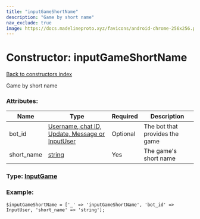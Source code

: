 ```yaml
---
title: "inputGameShortName"
description: "Game by short name"
nav_exclude: true
image: https://docs.madelineproto.xyz/favicons/android-chrome-256x256.png
---
```

# Constructor: inputGameShortName  
[Back to constructors index](/API_docs/constructors/index.html)



Game by short name

### Attributes:

| Name     |    Type       | Required | Description |
|----------|---------------|----------|-------------|
|bot\_id|[Username, chat ID, Update, Message or InputUser](/API_docs/types/InputUser.html) | Optional|The bot that provides the game|
|short\_name|[string](/API_docs/types/string.html) | Yes|The game's short name|



### Type: [InputGame](/API_docs/types/InputGame.html)


### Example:

```
$inputGameShortName = ['_' => 'inputGameShortName', 'bot_id' => InputUser, 'short_name' => 'string'];
```  
